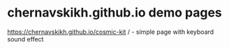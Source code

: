 # chernavskikh.github.io demo pages
<a href="https://chernavskikh.github.io/cosmic-kit" target="_blank">https://chernavskikh.github.io/cosmic-kit</a> / - simple page with keyboard sound effect
